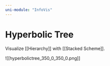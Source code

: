 ```yaml
---
uni-module: "InfoVis"
---
```


# Hyperbolic Tree

Visualize [[Hierarchy]] with [[Stacked Scheme]].

![[hyperbolictree_350_0_350_0.png]]
